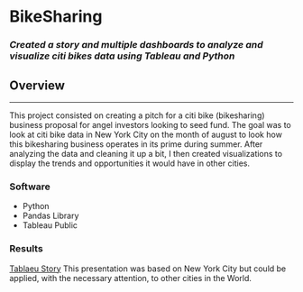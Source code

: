 # BikeSharing

### _Created a story and multiple dashboards to analyze and visualize citi bikes data using Tableau and Python_

## Overview
---
This project consisted on creating a pitch for a citi bike (bikesharing) business proposal for angel investors looking to seed fund. The goal was to look at citi bike data in New York City on the month of august to look how this bikesharing business operates in its prime during summer. After analyzing the data and cleaning it up a bit, I then created visualizations to display the trends and opportunities it would have in other cities.

### Software

* Python
* Pandas Library
* Tableau Public

### Results
[Tablaeu Story](path/to/https://public.tableau.com/app/profile/padmanaban.nagaraj/viz/TablaueAssignmentStory/Story1?publish=yes)
This presentation was based on New York City but could be applied, with the necessary attention, to other cities in the World.

